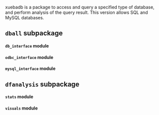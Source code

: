 xuebadb is a package to access and query a specified type of database, and perform analysis of the query result. This version allows SQL and MySQL databases.

## `dball` subpackage

#### `db_interface` module

#### `odbc_interface` module

#### `mysql_interface` module

## `dfanalysis` subpackage

#### `stats` module
#### `visuals` module
